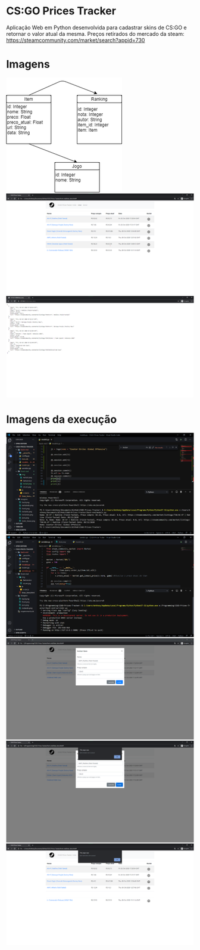 # CS:GO Prices Tracker

Aplicação Web em Python desenvolvida para cadastrar skins de CS:GO e retornar o valor atual da mesma.
Preços retirados do mercado da steam: https://steamcommunity.com/market/search?appid=730

# Imagens

![Imagem da uml](imagens/uml.png)
![Imagem do site](imagens/front.png)
![Dados em formato Json](imagens/json.png)

# Imagens da execução

![Imagem do models](imagens/teste_classe.png)
![Imagem da criação do bd](imagens/back.png)
![Imagem do formulario incluindo o item](imagens/incluindo.png)
![Imagem do item incluido](imagens/incluido.png)
![Imagem do item sendo removido](imagens/excluindo.png)
